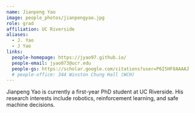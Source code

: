 ```yaml
---
name: Jianpeng Yao
image: people_photos/jianpengyao.jpg
role: grad
affiliation: UC Riverside
aliases:
  - J. Yao
  - J Yao
links:
  people-homepage: https://jyao97.github.io/
  people-email: jyao073@ucr.edu
  people-gs: https://scholar.google.com/citations?user=P6I5HF8AAAAJ
  # people-office: 344 Winston Chung Hall (WCH)
---
```


Jianpeng Yao is currently a first-year PhD student at UC Riverside. His research interests include robotics, reinforcement learning, and safe machine decisions.
